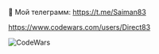 📱 Мой телеграмм: https://t.me/Saiman83

https://www.codewars.com/users/Direct83

![CodeWars](https://github-readme-codewars-stats.herokuapp.com/api/?username=Direct83&card&colormode=dark_mode)
